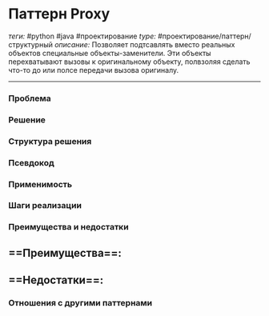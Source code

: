 # Паттерн Proxy
*теги:* #python #java #проектирование 
*type:* #проектирование/паттерн/структурный
*описание:* Позволяет подтсавлять вместо реальных объектов специальные объекты-заменители. Эти объекты перехватывают вызовы к оригинальному объекту, полвзоляя сделать что-то до или полсе передачи вызова оригиналу.

---
### Проблема


### Решение


### Структура решения

	
### Псевдокод


### Применимость


### Шаги реализации


### Преимущества и недостатки
==Преимущества==:
- 

==Недостатки==:
- 

### Отношения с другими паттернами 
